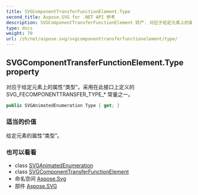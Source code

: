 ```yaml
---
title: SVGComponentTransferFunctionElement.Type
second_title: Aspose.SVG for .NET API 参考
description: SVGComponentTransferFunctionElement 财产. 对应于给定元素上的属性类型采用在此接口上定义的 SVG_FECOMPONENTTRANSFER_TYPE_ 常量之一
type: docs
weight: 70
url: /zh/net/aspose.svg/svgcomponenttransferfunctionelement/type/
---
```

## SVGComponentTransferFunctionElement.Type property

对应于给定元素上的属性“类型”。采用在此接口上定义的 SVG_FECOMPONENTTRANSFER_TYPE_* 常量之一。

```csharp
public SVGAnimatedEnumeration Type { get; }
```

### 适当的价值

给定元素的属性“类型”。

### 也可以看看

* class [SVGAnimatedEnumeration](../../../aspose.svg.datatypes/svganimatedenumeration/)
* class [SVGComponentTransferFunctionElement](../)
* 命名空间 [Aspose.Svg](../../svgcomponenttransferfunctionelement/)
* 部件 [Aspose.SVG](../../../)


